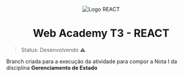 <div align="center">

![Logo REACT](https://cdn.icon-icons.com/icons2/2699/PNG/512/reactjs_logo_icon_170805.png)

# Web Academy T3 - REACT

</div>

> Status: Desenvolvendo ⚠️

Branch criada para a execução da atividade para compor a Nota I da disciplina <b>Gerenciamento de Estado<b>
